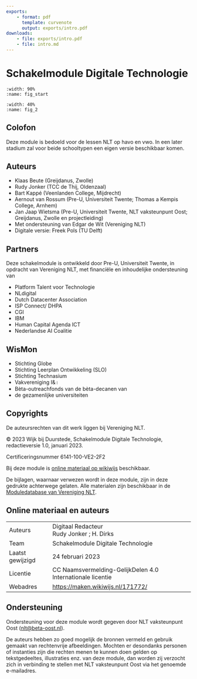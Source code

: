 ```yaml
---
exports: 
    - format: pdf
      template: curvenote
      output: exports/intro.pdf  
downloads:
    - file: exports/intro.pdf
    - file: intro.md
---
```

# Schakelmodule Digitale Technologie 


```{figure} https://cdn.mathpix.com/cropped/2024_12_20_510ffc175a3910aebf8dg-01.jpg?height=1764&width=1680&top_left_y=611&top_left_x=182
:width: 90%
:name: fig_start

```

```{figure} https://cdn.mathpix.com/cropped/2024_12_20_510ffc175a3910aebf8dg-01.jpg?height=400&width=449&top_left_y=2407&top_left_x=1506
:width: 40%
:name: fig_2
```

## Colofon

Deze module is bedoeld voor de lessen NLT op havo en vwo. In een later stadium zal voor beide schooltypen een eigen versie beschikbaar komen.

## Auteurs

- Klaas Beute (Greijdanus, Zwolle)
- Rudy Jonker (TCC de Thij, Oldenzaal)
- Bart Kappé (Veenlanden College, Mijdrecht)
- Aernout van Rossum (Pre-U, Universiteit Twente; Thomas a Kempis College, Arnhem)
- Jan Jaap Wietsma (Pre-U, Universiteit Twente, NLT vaksteunpunt Oost; Greijdanus, Zwolle en projectleiding)
- Met ondersteuning van Edgar de Wit (Vereniging NLT)
- Digitale versie: Freek Pols (TU Delft)

## Partners

Deze schakelmodule is ontwikkeld door Pre-U, Universiteit Twente, in opdracht van Vereniging NLT, met financiële en inhoudelijke ondersteuning van

- Platform Talent voor Technologie
- NLdigital
- Dutch Datacenter Association
- ISP Connect/ DHPA
- CGI
- IBM
- Human Capital Agenda ICT
- Nederlandse AI Coalitie

## WisMon

- Stichting Globe
- Stichting Leerplan Ontwikkeling (SLO)
- Stichting Technasium
- Vakvereniging I\&।
- Bèta-outreachfonds van de bèta-decanen van
- de gezamenlijke universiteiten

## Copyrights

De auteursrechten van dit werk liggen bij Vereniging NLT.

© 2023 Wijk bij Duurstede, Schakelmodule Digitale Technologie, redactieversie 1.0, januari 2023.

Certificeringsnummer 6141-100-VE2-2F2

Bij deze module is [online materiaal op wikiwijs](https://maken.wikiwijs.nl/171772/Schakelmodule_Digitale_Technologie__online_materiaal) beschikbaar.

De bijlagen, waarnaar verwezen wordt in deze module, zijn in deze gedrukte achterwege gelaten. Alle materialen zijn beschikbaar in de [Moduledatabase van Vereniging NLT](https://module-database.betavak-nlt.nl/).

## Online materiaal en auteurs
|||
|---|---|
|Auteurs| Digitaal Redacteur <br> Rudy Jonker ; H. Dirks|
|Team| Schakelmodule Digitale Technologie|
|Laatst gewijzigd|24 februari 2023|
|Licentie|CC Naamsvermelding-GelijkDelen 4.0 Internationale licentie |
|Webadres|https://maken.wikiwijs.nl/171772/|

## Ondersteuning
Ondersteuning voor deze module wordt gegeven door NLT vaksteunpunt Oost (nlt@beta-oost.nl).

De auteurs hebben zo goed mogelijk de bronnen vermeld en gebruik gemaakt van rechtenvrije afbeeldingen. Mochten er desondanks personen of instanties zijn die rechten menen te kunnen doen gelden op tekstgedeeltes, illustraties enz. van deze module, dan worden zij verzocht zich in verbinding te stellen met NLT vaksteunpunt Oost via het genoemde e-mailadres.
